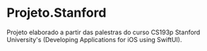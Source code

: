 # Projeto.Stanford
Projeto elaborado a partir das palestras do curso CS193p Stanford University's (Developing Applications for iOS using SwiftUI).
